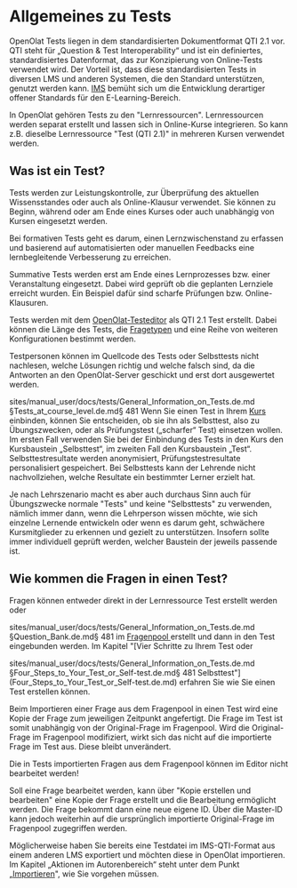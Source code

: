 # Allgemeines zu Tests

OpenOlat Tests liegen in dem standardisierten Dokumentformat QTI 2.1 vor. QTI
steht für „Question & Test Interoperability“ und ist ein definiertes,
standardisiertes Datenformat, das zur Konzipierung von Online-Tests verwendet
wird. Der Vorteil ist, dass diese standardisierten Tests in diversen LMS und
anderen Systemen, die den Standard unterstützen, genutzt werden kann.
[IMS](http://www.imsglobal.org/ "IMS") bemüht sich um die Entwicklung
derartiger offener Standards für den E-Learning-Bereich.

In OpenOlat gehören Tests zu den "Lernressourcen". Lernressourcen werden
separat erstellt und lassen sich in Online-Kurse integrieren. So kann z.B.
dieselbe Lernressource "Test (QTI 2.1)" in mehreren Kursen verwendet werden.

## Was ist ein Test?

Tests werden zur Leistungskontrolle, zur Überprüfung des aktuellen
Wissensstandes oder auch als Online-Klausur verwendet. Sie können zu Beginn,
während oder am Ende eines Kurses oder auch unabhängig von Kursen eingesetzt
werden.

Bei formativen Tests geht es darum, einen Lernzwischenstand zu erfassen und
basierend auf automatisierten oder manuellen Feedbacks eine lernbegleitende
Verbesserung zu erreichen.  

Summative Tests werden erst am Ende eines Lernprozesses bzw. einer
Veranstaltung eingesetzt. Dabei wird geprüft ob die geplanten Lernziele
erreicht wurden. Ein Beispiel dafür sind scharfe Prüfungen bzw. Online-
Klausuren.

Tests werden mit dem [OpenOlat-Testeditor](Test_editor_QTI_2.1.de.md) als QTI 2.1 Test
erstellt. Dabei können die Länge des Tests, die
[Fragetypen](Test_question_types.de.md) und eine Reihe von weiteren Konfigurationen
bestimmt werden.

Testpersonen können im Quellcode des Tests oder Selbsttests nicht nachlesen,
welche Lösungen richtig und welche falsch sind, da die Antworten an den
OpenOlat-Server geschickt und erst dort ausgewertet werden.


sites/manual_user/docs/tests/General_Information_on_Tests.de.md §Tests_at_course_level.de.md§ 481
Wenn Sie einen Test in Ihrem [Kurs ](Tests_at_course_level.de.md)einbinden,
können Sie entscheiden, ob sie ihn als Selbsttest, also zu Übungszwecken, oder
als Prüfungstest („scharfer“ Test) einsetzen wollen. Im ersten Fall verwenden
Sie bei der Einbindung des Tests in den Kurs den Kursbaustein „Selbsttest“, im
zweiten Fall den Kursbaustein „Test“. Selbsttestresultate werden anonymisiert,
Prüfungstestresultate personalisiert gespeichert. Bei Selbsttests kann der
Lehrende nicht nachvollziehen, welche Resultate ein bestimmter Lerner erzielt
hat.

Je nach Lehrszenario macht es aber auch durchaus Sinn auch für Übungszwecke
normale "Tests" und keine "Selbsttests" zu verwenden, nämlich immer dann, wenn
die Lehrperson wissen möchte, wie sich einzelne Lernende entwickeln oder wenn
es darum geht, schwächere Kursmitglieder zu erkennen und gezielt zu
unterstützen. Insofern sollte immer individuell geprüft werden, welcher
Baustein der jeweils passende ist.

## Wie kommen die Fragen in einen Test?

Fragen können entweder direkt in der Lernressource Test erstellt werden oder

sites/manual_user/docs/tests/General_Information_on_Tests.de.md §Question_Bank.de.md§ 481
im [Fragenpool ](Fragenpool.html)erstellt und dann in den Test eingebunden
werden. Im Kapitel "[Vier Schritte zu Ihrem Test oder

sites/manual_user/docs/tests/General_Information_on_Tests.de.md §Four_Steps_to_Your_Test_or_Self-test.de.md§ 481
Selbsttest"](Four_Steps_to_Your_Test_or_Self-test.de.md) erfahren Sie
wie Sie einen Test erstellen können.

Beim Importieren einer Frage aus dem Fragenpool in einen Test wird eine Kopie
der Frage zum jeweiligen Zeitpunkt angefertigt. Die Frage im Test ist somit
unabhängig von der Original-Frage im Fragenpool. Wird die Original-Frage im
Fragenpool modifiziert, wirkt sich das nicht auf die importierte Frage im Test
aus. Diese bleibt unverändert.

Die in Tests importierten Fragen aus dem Fragenpool können im Editor nicht
bearbeitet werden!

Soll eine Frage bearbeitet werden, kann über "Kopie erstellen und bearbeiten"
eine Kopie der Frage erstellt und die Bearbeitung ermöglicht werden. Die Frage
bekommt dann eine neue eigene ID. Über die Master-ID kann jedoch weiterhin auf
die ursprünglich importierte Original-Frage im Fragenpool zugegriffen werden.

Möglicherweise haben Sie bereits eine Testdatei im IMS-QTI-Format aus einem
anderen LMS exportiert und möchten diese in OpenOlat importieren. Im Kapitel
„Aktionen im Autorenbereich“ steht unter dem Punkt
„[Importieren](../../pages/viewpage.action%EF%B9%96pageId=108593439.html#Aktionenim%E2%80%9EAutorenbereich%22-_importieren)",
wie Sie vorgehen müssen.

